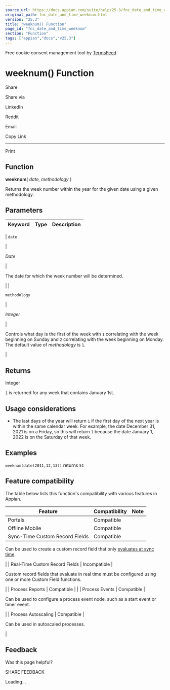 ```yaml
---
source_url: https://docs.appian.com/suite/help/25.3/fnc_date_and_time_weeknum.html
original_path: fnc_date_and_time_weeknum.html
version: "25.3"
title: "weeknum() Function"
page_id: "fnc_date_and_time_weeknum"
section: "Function"
tags: ["appian","docs","v25.3"]
---
```



Free cookie consent management tool by [TermsFeed](https://www.termsfeed.com/)

# weeknum() Function

Share

Share via

LinkedIn

Reddit

Email

Copy Link

* * *

Print

## Function

**weeknum**( _date, methodology_ )

Returns the week number within the year for the given date using a given methodology.

## Parameters

| Keyword | Type | Description |
| --- | --- | --- |
|
`date`

 |

_Date_

 |

The date for which the week number will be determined.

 |
|

`methodology`

 |

_Integer_

 |

Controls what day is the first of the week with `1` correlating with the week beginning on Sunday and `2` correlating with the week beginning on Monday. The default value of _methodology_ is `1`.

 |

## Returns

Integer

`1` is returned for any week that contains January 1st.

## Usage considerations

-   The last days of the year will return `1` if the first day of the next year is within the same calendar week. For example, the date December 31, 2021 is on a Friday, so this will return `1` because the date January 1, 2022 is on the Saturday of that week.

## Examples

`weeknum(date(2011,12,13))` returns `51`

## Feature compatibility

The table below lists this function's compatibility with various features in Appian.

| Feature | Compatibility | Note |
| --- | --- | --- |
| Portals | Compatible |  |
| Offline Mobile | Compatible |  |
| Sync-Time Custom Record Fields | Compatible |
Can be used to create a custom record field that only [evaluates at sync time](custom-record-fields.html#prodlink-sync-time-evaluations).

 |
| Real-Time Custom Record Fields | Incompatible |

Custom record fields that evaluate in real time must be configured using one or more Custom Field functions.

 |
| Process Reports | Compatible |  |
| Process Events | Compatible |

Can be used to configure a process event node, such as a start event or timer event.

 |
| Process Autoscaling | Compatible |

Can be used in autoscaled processes.

 |

## Feedback

Was this page helpful?

SHARE FEEDBACK

Loading...